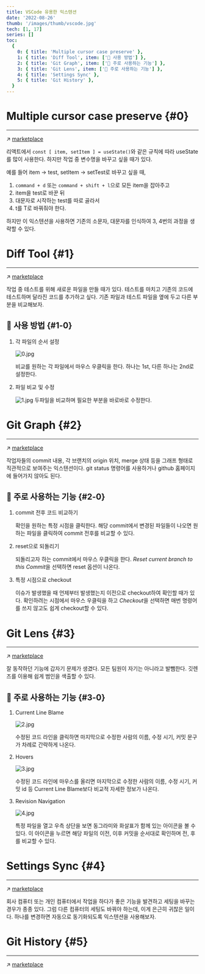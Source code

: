 ```yaml
---
title: VSCode 유용한 익스텐션
date: '2022-08-26'
thumb: '/images/thumb/vscode.jpg'
tech: [1, 17]
series: []
toc:
  {
    0: { title: 'Multiple cursor case preserve' },
    1: { title: 'Diff Tool', item: ['📍 사용 방법'] },
    2: { title: 'Git Graph', item: ['📍 주로 사용하는 기능'] },
    3: { title: 'Git Lens', item: ['📍 주로 사용하는 기능'] },
    4: { title: 'Settings Sync' },
    5: { title: 'Git History' },
  }
---
```


# Multiple cursor case preserve {#0}

---

↗️ [marketplace](https://marketplace.visualstudio.com/items?itemName=Cardinal90.multi-cursor-case-preserve)

리액트에서 `const [ item, setItem ] = useState()`와 같은 규칙에 따라 useState를 많이 사용한다. 하지만 작업 중 변수명을 바꾸고 싶을 때가 있다.

예를 들어 item → test, setItem → setTest로 바꾸고 싶을 때,

1. `command + d` 또는 `command + shift + l`으로 모든 item을 잡아주고
2. item을 test로 바꾼 뒤
3. 대문자로 시작하는 test를 따로 골라서
4. t를 T로 바꿔줘야 한다.

하지만 이 익스텐션을 사용하면 기존의 소문자, 대문자를 인식하여 3, 4번의 과정을 생략할 수 있다.

# Diff Tool {#1}

---

↗️ [marketplace](https://marketplace.visualstudio.com/items?itemName=jinsihou.diff-tool)

작업 중 테스트를 위해 새로운 파일을 만들 때가 있다. 테스트를 마치고 기존의 코드에 테스트하며 달라진 코드를 추가하고 싶다. 기존 파일과 테스트 파일을 옆에 두고 다른 부분을 비교해보자.

## 📍 사용 방법 {#1-0}

1. 각 파일의 순서 설정

   ![0.jpg](/images/blog/220800/0.jpg)

   비교를 원하는 각 파일에서 마우스 우클릭을 한다. 하나는 1st, 다른 하나는 2nd로 설정한다.

2. 파일 비교 및 수정

   ![1.jpg](/images/blog/220800/1.jpg)
   두파일을 비교하며 필요한 부분을 바로바로 수정한다.

# Git Graph {#2}

---

↗️ [marketplace](https://marketplace.visualstudio.com/items?itemName=mhutchie.git-graph)

작업자들의 commit 내용, 각 브랜치의 origin 위치, merge 상태 등을 그래프 형태로 직관적으로 보여주는 익스텐션이다. git status 명령어를 사용하거나 github 홈페이지에 들어가지 않아도 된다.

## 📍 주로 사용하는 기능 {#2-0}

1. commit 전후 코드 비교하기

   확인을 원하는 특정 시점을 클릭한다. 해당 commit에서 변경된 파일들이 나오면 원하는 파일을 클릭하여 commit 전후를 비교할 수 있다.

2. reset으로 되돌리기

   되돌리고자 하는 commit에서 마우스 우클릭을 한다. *Reset current branch to this Commit*을 선택하면 reset 옵션이 나온다.

3. 특정 시점으로 checkout

   이슈가 발생했을 때 언제부터 발생했는지 이전으로 checkout하여 확인할 때가 있다. 확인하려는 시점에서 마우스 우클릭을 하고 *Checkout*을 선택하면 매번 명령어를 쓰지 않고도 쉽게 checkout할 수 있다.

# Git Lens {#3}

---

↗️ [marketplace](https://marketplace.visualstudio.com/items?itemName=eamodio.gitlens)

잘 동작하던 기능에 갑자기 문제가 생겼다. 모든 팀원이 자기는 아니라고 발뺌한다. 깃렌즈를 이용해 쉽게 범인을 색출할 수 있다.

## 📍 주로 사용하는 기능 {#3-0}

1. Current Line Blame

   ![2.jpg](/images/blog/220800/2.jpg)

   수정된 코드 라인을 클릭하면 마지막으로 수정한 사람의 이름, 수정 시기, 커밋 문구가 차례로 간략하게 나온다.

2. Hovers

   ![3.jpg](/images/blog/220800/3.jpg)

   수정된 코드 라인에 마우스를 올리면 마지막으로 수정한 사람의 이름, 수정 시기, 커밋 id 등 Current Line Blame보다 비교적 자세한 정보가 나온다.

3. Revision Navigation

   ![4.jpg](/images/blog/220800/4.jpg)

   특정 파일을 열고 우측 상단을 보면 동그라미와 화살표가 함께 있는 아이콘을 볼 수 있다. 이 아이콘을 누르면 해당 파일의 이전, 이후 커밋을 순서대로 확인하며 전, 후를 비교할 수 있다.

# Settings Sync {#4}

---

↗️ [marketplace](https://marketplace.visualstudio.com/items?itemName=Shan.code-settings-sync)

회사 컴퓨터 또는 개인 컴퓨터에서 작업을 하다가 좋은 기능을 발견하고 세팅을 바꾸는 경우가 종종 있다. 그럼 다른 컴퓨터의 세팅도 바꿔야 하는데, 이게 은근히 귀찮은 일이다. 하나를 변경하면 자동으로 동기화되도록 익스텐션을 사용해보자.

# Git History {#5}

---

↗️ [marketplace](https://marketplace.visualstudio.com/items?itemName=donjayamanne.githistory)

